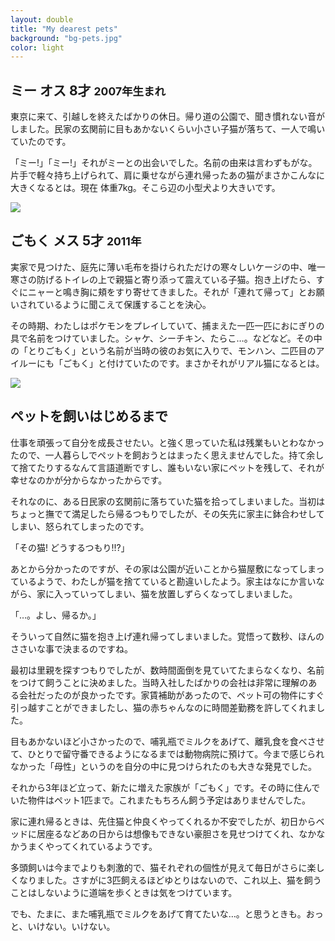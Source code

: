 ```yaml
---
layout: double
title: "My dearest pets"
background: "bg-pets.jpg" 
color: light
---
```


## ミー オス 8才 <small>2007年生まれ</small>

東京に来て、引越しを終えたばかりの休日。帰り道の公園で、聞き慣れない音がしました。民家の玄関前に目もあかないくらい小さい子猫が落ちて、一人で鳴いていたのです。

「ミー!」「ミー!」それがミーとの出会いでした。名前の由来は言わずもがな。片手で軽々持ち上げられて、肩に乗せながら連れ帰ったあの猫がまさかこんなに大きくなるとは。現在 体重7kg。そこら辺の小型犬より大きいです。

![](https://farm4.staticflickr.com/3553/3423109294_8929ea97a8_b.jpg)

## ごもく メス 5才 <small>2011年</small>

実家で見つけた、庭先に薄い毛布を掛けられただけの寒々しいケージの中、唯一寒さの防げるトイレの上で親猫と寄り添って震えている子猫。抱き上げたら、すぐにニャーと鳴き胸に頬をすり寄せてきました。それが「連れて帰って」とお願いされているように聞こえて保護することを決心。

その時期、わたしはポケモンをプレイしていて、捕まえた一匹一匹におにぎりの具で名前をつけていました。シャケ、シーチキン、たらこ…。などなど。その中の「とりごもく」という名前が当時の彼のお気に入りで、モンハン、二匹目のアイルーにも「ごもく」と付けていたのです。まさかそれがリアル猫になるとは。

![](https://farm6.staticflickr.com/5127/5309566591_0141087f38_b.jpg)

## ペットを飼いはじめるまで

仕事を頑張って自分を成長させたい。と強く思っていた私は残業もいとわなかったので、一人暮らしでペットを飼おうとはまったく思えませんでした。持て余して捨てたりするなんて言語道断ですし、誰もいない家にペットを残して、それが幸せなのかが分からなかったからです。

それなのに、ある日民家の玄関前に落ちていた猫を拾ってしまいました。当初はちょっと撫でて満足したら帰るつもりでしたが、その矢先に家主に鉢合わせしてしまい、怒られてしまったのです。

「その猫! どうするつもり!!?」

あとから分かったのですが、その家は公園が近いことから猫屋敷になってしまっているようで、わたしが猫を捨てていると勘違いしたよう。家主はなにか言いながら、家に入っていってしまい、猫を放置しずらくなってしまいました。

「…。よし、帰るか。」

そういって自然に猫を抱き上げ連れ帰ってしまいました。覚悟って数秒、ほんのささいな事で決まるのですね。

最初は里親を探すつもりでしたが、数時間面倒を見ていてたまらなくなり、名前をつけて飼うことに決めました。当時入社したばかりの会社は非常に理解のある会社だったのが良かったです。家賃補助があったので、ペット可の物件にすぐ引っ越すことができましたし、猫の赤ちゃんなのに時間差勤務を許してくれました。

目もあかないほど小さかったので、哺乳瓶でミルクをあげて、離乳食を食べさせて、ひとりで留守番できるようになるまでは動物病院に預けて。今まで感じられなかった「母性」というのを自分の中に見つけられたのも大きな発見でした。

それから3年ほど立って、新たに増えた家族が「ごもく」です。その時に住んでいた物件はペット1匹まで。これまたもちろん飼う予定はありませんでした。

家に連れ帰るときは、先住猫と仲良くやってくれるか不安でしたが、初日からベッドに居座るなどあの日からは想像もできない豪胆さを見せつけてくれ、なかなかうまくやってくれているようです。

多頭飼いは今までよりも刺激的で、猫それぞれの個性が見えて毎日がさらに楽しくなりました。さすがに3匹飼えるほどゆとりはないので、これ以上、猫を飼うことはしないように道端を歩くときは気をつけています。

でも、たまに、また哺乳瓶でミルクをあげて育てたいな…。と思うときも。おっと、いけない。いけない。